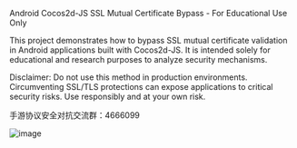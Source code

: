 Android Cocos2d-JS SSL Mutual Certificate Bypass - For Educational Use Only

This project demonstrates how to bypass SSL mutual certificate validation in Android applications built with Cocos2d-JS. It is intended solely for educational and research purposes to analyze security mechanisms.

Disclaimer: Do not use this method in production environments. Circumventing SSL/TLS protections can expose applications to critical security risks. Use responsibly and at your own risk.


手游协议安全对抗交流群：4666099

![image](https://github.com/user-attachments/assets/8c83dd35-0db6-4016-8b04-09229a37bde4)
